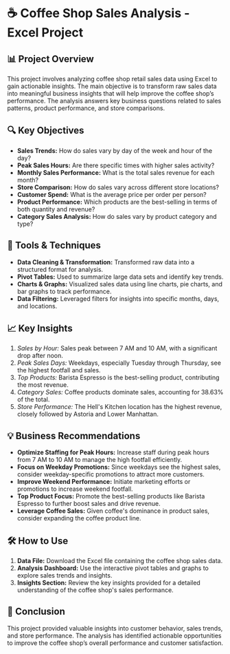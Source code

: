 # ☕ Coffee Shop Sales Analysis - Excel Project

## 📊 Project Overview
This project involves analyzing coffee shop retail sales data using Excel to gain actionable insights. The main objective is to transform raw sales data into meaningful business insights that will help improve the coffee shop’s performance. The analysis answers key business questions related to sales patterns, product performance, and store comparisons.

## 🔍 Key Objectives
- **Sales Trends:** How do sales vary by day of the week and hour of the day?<br>
- **Peak Sales Hours:** Are there specific times with higher sales activity?<br>
- **Monthly Sales Performance:** What is the total sales revenue for each month?<br>
- **Store Comparison:** How do sales vary across different store locations?<br>
- **Customer Spend:** What is the average price per order per person?<br>
- **Product Performance:** Which products are the best-selling in terms of both quantity and revenue?<br>
- **Category Sales Analysis:** How do sales vary by product category and type?<br>

## 🔧 Tools & Techniques
- <strong>Data Cleaning & Transformation:</strong> Transformed raw data into a structured format for analysis.<br>
- <strong>Pivot Tables:</strong> Used to summarize large data sets and identify key trends.<br>
- <strong>Charts & Graphs:</strong> Visualized sales data using line charts, pie charts, and bar graphs to track performance.<br>
- <strong>Data Filtering:</strong> Leveraged filters for insights into specific months, days, and locations.<br>

## 📈 Key Insights
1. <em>Sales by Hour:</em> Sales peak between 7 AM and 10 AM, with a significant drop after noon.<br>
2. <em>Peak Sales Days:</em> Weekdays, especially Tuesday through Thursday, see the highest footfall and sales.<br>
3. <em>Top Products:</em> Barista Espresso is the best-selling product, contributing the most revenue.<br>
4. <em>Category Sales:</em> Coffee products dominate sales, accounting for 38.63% of the total.<br>
5. <em>Store Performance:</em> The Hell's Kitchen location has the highest revenue, closely followed by Astoria and Lower Manhattan.<br>

## 💡 Business Recommendations
- **Optimize Staffing for Peak Hours:** Increase staff during peak hours from 7 AM to 10 AM to manage the high footfall efficiently.<br>
- **Focus on Weekday Promotions:** Since weekdays see the highest sales, consider weekday-specific promotions to attract more customers.<br>
- **Improve Weekend Performance:** Initiate marketing efforts or promotions to increase weekend footfall.<br>
- **Top Product Focus:** Promote the best-selling products like Barista Espresso to further boost sales and drive revenue.<br>
- **Leverage Coffee Sales:** Given coffee's dominance in product sales, consider expanding the coffee product line.<br>

## 🛠️ How to Use
1. **Data File:** Download the Excel file containing the coffee shop sales data.<br>
2. **Analysis Dashboard:** Use the interactive pivot tables and graphs to explore sales trends and insights.<br>
3. **Insights Section:** Review the key insights provided for a detailed understanding of the coffee shop's sales performance.<br>

## 📄 Conclusion
This project provided valuable insights into customer behavior, sales trends, and store performance. The analysis has identified actionable opportunities to improve the coffee shop’s overall performance and customer satisfaction.
